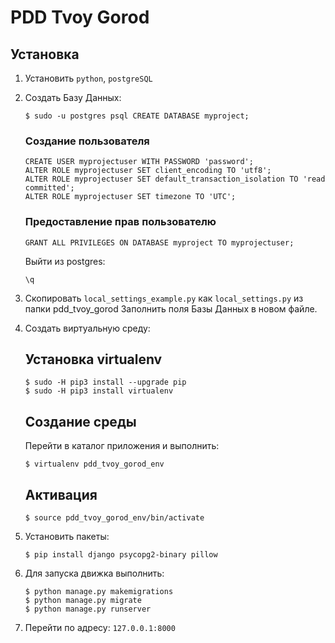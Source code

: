 # PDD Tvoy Gorod #
## Установка ##

1. Установить `python`, `postgreSQL`

2. Создать Базу Данных:

    ```
    $ sudo -u postgres psql CREATE DATABASE myproject;
    ```

    ### Создание пользователя ###
    ```
    CREATE USER myprojectuser WITH PASSWORD 'password';
    ALTER ROLE myprojectuser SET client_encoding TO 'utf8';
    ALTER ROLE myprojectuser SET default_transaction_isolation TO 'read committed';
    ALTER ROLE myprojectuser SET timezone TO 'UTC';
    ```

    ### Предоставление прав пользователю ###
    ```
    GRANT ALL PRIVILEGES ON DATABASE myproject TO myprojectuser;
    ```

    Выйти из postgres:
    ```
    \q
    ```

3. Скопировать `local_settings_example.py` как `local_settings.py` из папки pdd_tvoy_gorod
    Заполнить поля Базы Данных в новом файле.

4. Создать виртуальную среду:
    ## Установка virtualenv ##
    ```
    $ sudo -H pip3 install --upgrade pip
    $ sudo -H pip3 install virtualenv
    ```

    ## Создание среды ##
    Перейти в каталог приложения и выполнить:
    ```
    $ virtualenv pdd_tvoy_gorod_env
    ```

    ## Активация ##
    ```
    $ source pdd_tvoy_gorod_env/bin/activate
    ```

5. Установить пакеты:
    ```
    $ pip install django psycopg2-binary pillow
    ```

6. Для запуска движка выполнить:
    ```
    $ python manage.py makemigrations
    $ python manage.py migrate
    $ python manage.py runserver
    ```

7. Перейти по адресу: `127.0.0.1:8000`
